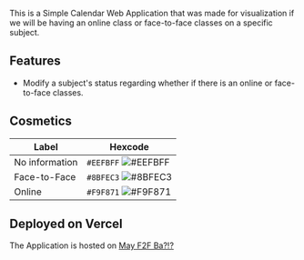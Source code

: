 This is a Simple Calendar Web Application that was made for visualization if we will be having an online class or face-to-face classes on a specific subject.

## Features

- Modify a subject's status regarding whether if there is an online or face-to-face classes.



## Cosmetics
**Label** | **Hexcode** |
--- | --- | 
No information | `#EEFBFF` ![#EEFBFF](https://placehold.co/15x15/EEFBFF/EEFBFF.png) |
 Face-to-Face | `#8BFEC3` ![#8BFEC3](https://placehold.co/15x15/8BFEC3/8BFEC3.png) |
Online| `#F9F871` ![#F9F871](https://placehold.co/15x15/F9F871/F9F871.png)

## Deployed on Vercel

The Application is hosted on [May F2F Ba?!?](https://may-f2f-ba.vercel.app/)
